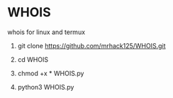 # WHOIS
 whois for linux and termux

1. git clone https://github.com/mrhack125/WHOIS.git


2. cd WHOIS

3. chmod +x * WHOIS.py

4. python3 WHOIS.py

